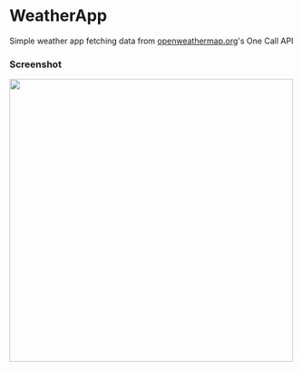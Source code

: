 # WeatherApp

Simple weather app fetching data from [openweathermap.org](https://openweathermap.org/)'s One Call API

### Screenshot

<img src="https://user-images.githubusercontent.com/46700306/117893083-bd3aab80-b287-11eb-9a5f-3d9865c29c8f.jpg" width="500">
